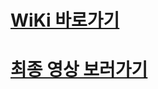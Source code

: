 # [WiKi  바로가기](https://github.com/sujini1002/shopmall_test/wiki)
# [최종 영상 보러가기](https://youtu.be/nTR1XJSth4E) 
